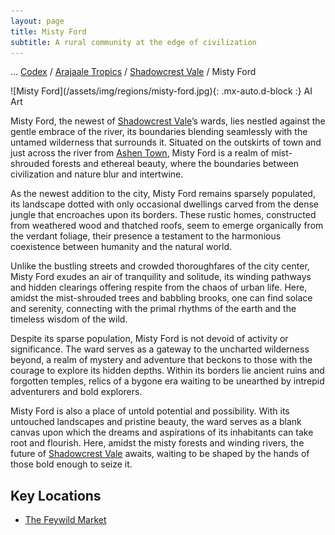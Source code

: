 ```yaml
---
layout: page
title: Misty Ford
subtitle: A rural community at the edge of civilization
---
```

<span class="breadcrumbs" markdown="1">... [Codex](/codex) / [Arajaale Tropics](/codex/regions/arajaale-tropics) / [Shadowcrest Vale](/codex/regions/shadowcrest-vale) / Misty Ford</span>
<div class="position-placeholder" markdown="1">
![Misty Ford](/assets/img/regions/misty-ford.jpg){: .mx-auto.d-block :}
<span class="ai-img">AI Art</span>
</div>

Misty Ford, the newest of [Shadowcrest Vale](/codex/regions/shadowcrest-vale)’s wards, lies nestled against the gentle embrace of the river, its boundaries blending seamlessly with the untamed wilderness that surrounds it. Situated on the outskirts of town and just across the river from [Ashen Town](/codex/regions/ashen-town), Misty Ford is a realm of mist-shrouded forests and ethereal beauty, where the boundaries between civilization and nature blur and intertwine.

As the newest addition to the city, Misty Ford remains sparsely populated, its landscape dotted with only occasional dwellings carved from the dense jungle that encroaches upon its borders. These rustic homes, constructed from weathered wood and thatched roofs, seem to emerge organically from the verdant foliage, their presence a testament to the harmonious coexistence between humanity and the natural world.

Unlike the bustling streets and crowded thoroughfares of the city center, Misty Ford exudes an air of tranquility and solitude, its winding pathways and hidden clearings offering respite from the chaos of urban life. Here, amidst the mist-shrouded trees and babbling brooks, one can find solace and serenity, connecting with the primal rhythms of the earth and the timeless wisdom of the wild.

Despite its sparse population, Misty Ford is not devoid of activity or significance. The ward serves as a gateway to the uncharted wilderness beyond, a realm of mystery and adventure that beckons to those with the courage to explore its hidden depths. Within its borders lie ancient ruins and forgotten temples, relics of a bygone era waiting to be unearthed by intrepid adventurers and bold explorers.

Misty Ford is also a place of untold potential and possibility. With its untouched landscapes and pristine beauty, the ward serves as a blank canvas upon which the dreams and aspirations of its inhabitants can take root and flourish. Here, amidst the misty forests and winding rivers, the future of [Shadowcrest Vale](/codex/regions/shadowcrest-vale) awaits, waiting to be shaped by the hands of those bold enough to seize it.

## Key Locations
- <span class="redacted" markdown="1">[The Feywild Market](/codex/regions/the-feywild-market)</span>